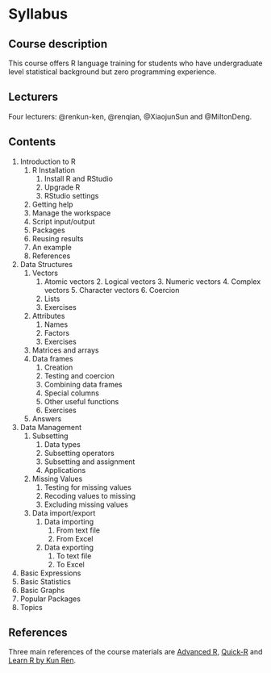 # Syllabus

## Course description

This course offers R language training for students who have undergraduate level statistical background but zero programming experience.

## Lecturers

Four lecturers: @renkun-ken, @renqian, @XiaojunSun and @MiltonDeng.

## Contents

1. Introduction to R
	1. R Installation
		1. Install R and RStudio
		2. Upgrade R
		3. RStudio settings
	2. Getting help
	3. Manage the workspace
	4. Script input/output
	5. Packages
	6. Reusing results
	7. An example
    8. References
2. Data Structures
	1. Vectors
		1. Atomic vectors
			2. Logical vectors
			3. Numeric vectors
			4. Complex vectors
			5. Character vectors
			6. Coercion
		2. Lists
		3. Exercises
	2. Attributes
		1. Names
		2. Factors
		3. Exercises
	3. Matrices and arrays
	4. Data frames
		1. Creation
		2. Testing and coercion
		3. Combining data frames
		4. Special columns
		6. Other useful functions
		7. Exercises
	5. Answers
3. Data Management
	1. Subsetting
		1. Data types
		2. Subsetting operators
		3. Subsetting and assignment
		4. Applications
	2. Missing Values
		1. Testing for missing values
		2. Recoding values to missing
		3. Excluding missing values
	3. Data import/export
		1. Data importing
			1. From text file
			2. From Excel
		2. Data exporting
			1. To text file
			2. To Excel
4. Basic Expressions
5. Basic Statistics
6. Basic Graphs
7. Popular Packages
8. Topics

## References

Three main references of the course materials are [Advanced R](http://adv-r.had.co.nz/), [Quick-R](http://www.statmethods.net/) and [Learn R by Kun Ren](http://renkun.me/learnR/).

